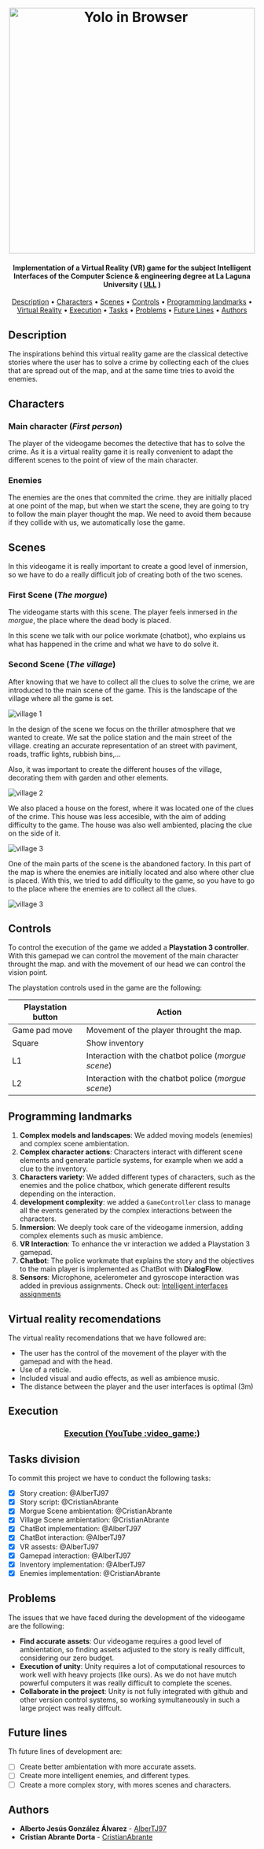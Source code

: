 <h1 align="center">
  <br>
  <img src="images/logo.png" alt="Yolo in Browser" width="500">
</h1>

<h4 align="center">
  Implementation of a Virtual Reality (VR) game for the
  subject Intelligent Interfaces of the Computer Science &
  engineering degree at La Laguna University (
  <a href="http://www.ull.es" target="_blank">ULL</a>
  )
</h4>

<p align="center">
  <a href="#description">Description</a> •
  <a href="#characters">Characters</a> •
  <a href="#scenes">Scenes</a> •
  <a href="#controls">Controls</a> •
  <a href="#programming landmarks">Programming landmarks</a> •
  <a href="#virtual">Virtual Reality</a> •
  <a href="#execution">Execution</a> •
  <a href="#tasks">Tasks</a> •
  <a href="#problems">Problems</a> •
  <a href="#future">Future Lines</a> •
  <a href="#authors">Authors</a>
</p>

## Description
The inspirations behind this virtual reality game are the
classical detective stories where the user has to solve
a crime by collecting each of the clues that are spread out
of the map, and at the same time tries to avoid the
enemies.

## Characters

### Main character (*First person*)
The player of the videogame becomes the detective that
has to solve the crime. As it is a virtual reality game
it is really convenient to adapt the different scenes
to the point of view of the main character.

### Enemies
The enemies are the ones that commited the crime. they
are initially placed at one point of the map, but when we
start the scene, they are going to try to follow the main
player thought the map. We need to avoid them because if
they collide with us, we automatically lose the game.

## Scenes

In this videogame it is really important to create a good
level of inmersion, so we have to do a really difficult
job of creating both of the two scenes.

### First Scene (*The morgue*)
The videogame starts with this scene. The player feels
inmersed in *the morgue*, the place where the dead body is
placed.

In this scene we talk with our police workmate (chatbot), who
explains us what has happened in the crime and what we have to do
solve it.

### Second Scene (*The village*)
After knowing that we have to collect all the clues to
solve the crime, we are introduced to the main scene of
the game. This is the landscape of the village where all
the game is set.

![village 1](images/village-0.png)

In the design of the scene we focus on the thriller
atmosphere that we wanted to create. We sat the police
station and the main street of the village. creating
an accurate representation of an street with paviment,
roads, traffic lights, rubbish bins,...

Also, it was important to create the different houses of
the village, decorating them with garden and
other elements.

![village 2](images/village-1.png)

We also placed a house on the forest, where it was located
one of the clues of the crime. This house was less accesible,
with the aim of adding difficulty to the game. The house was
also well ambiented, placing the clue on the side of it.

![village 3](images/village-2.png)

One of the main parts of the scene is the abandoned factory.
In this part of the map is where the enemies are initially
located and also where other clue is placed. With this, we
tried to add difficulty to the game, so you have to go to
the place where the enemies are to collect all the clues.

![village 3](images/village-3.png)

## Controls
To control the execution of the game we added a **Playstation
3 controller**. With this gamepad we can control the movement
of the main character throught the map. and with the movement
of our head we can control the vision point.

The playstation controls used in the game are the following:

Playstation button | Action
------------------ | ------
Game pad move | Movement of the player throught the map.
Square | Show inventory
L1 | Interaction with the chatbot police (*morgue scene*)
L2 | Interaction with the chatbot police (*morgue scene*)

## Programming landmarks

1. **Complex models and landscapes**: We added moving models (enemies)
and complex scene ambientation.
2. **Complex character actions**: Characters interact with different
scene elements and generate particle systems, for example when we add
a clue to the inventory.
3. **Characters variety**: We added different types of characters,
such as the enemies and the police chatbox, which generate different
results depending on the interaction.
4. **development complexity**: we added a `GameController` class to
manage all the events generated by the complex interactions between
the characters.
5. **Inmersion**: We deeply took care of the videogame inmersion,
adding complex elements such as music ambience.
6. **VR Interaction**: To enhance the vr interaction we added a
Playstation 3 gamepad.
7. **Chatbot**: The police workmate that explains the story and
the objectives to the main player is implemented as ChatBot with
**DialogFlow**.
7. **Sensors**: Microphone, acelerometer and gyroscope
interaction
was added in previous assignments. Check out:
[Intelligent interfaces
assignments](https://github.com/AlberTJ97/LearningUnity)


## Virtual reality recomendations
The virtual reality recomendations that we have followed
are:

* The user has the control of the movement of the player
with the gamepad and with the head.
* Use of a reticle.
* Included visual and audio effects, as well as ambience
music.
* The distance between the player and the user interfaces
 is optimal (3m)

## Execution
 <h3 align="center">
   <a href="https://youtu.be/EnRX9OnB2oQ">
     Execution (YouTube :video_game:)
   </a>
 </h3>

## Tasks division
To commit this project we have to conduct the following tasks:

- [x] Story creation: @AlberTJ97
- [x] Story script: @CristianAbrante
- [x] Morgue Scene ambientation: @CristianAbrante
- [x] Village Scene ambientation: @CristianAbrante
- [x] ChatBot implementation: @AlberTJ97
- [x] ChatBot interaction: @AlberTJ97
- [x] VR assests: @AlberTJ97
- [x] Gamepad interaction: @AlberTJ97
- [x] Inventory implementation: @AlberTJ97
- [x] Enemies implementation: @CristianAbrante

## Problems
The issues that we have faced during the development of the
videogame are the following:

* **Find accurate assets**: Our videogame requires a good level
of ambientation, so finding assets adjusted to the story is really
difficult, considering our zero budget.
* **Execution of unity**: Unity requires a lot of computational
resources to work well with heavy projects (like ours). As we do not
have mutch powerful computers it was really difficult to complete
the scenes.
* **Collaborate in the project**: Unity is not fully integrated with
github and other version control systems, so working symultaneously
in such a large project was really diffcult.

## Future lines
Th future lines of development are:

- [ ] Create better ambientation with more accurate assets.
- [ ] Create more intelligent enemies, and different types.
- [ ] Create a more complex story, with mores scenes and characters.

## Authors
* **Alberto Jesús González Álvarez** -  [AlberTJ97](https://github.com/AlberTJ97)
* **Cristian Abrante Dorta** - [CristianAbrante](https://github.com/CristianAbrante)

